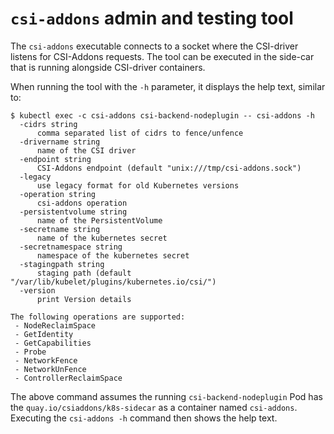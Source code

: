 # `csi-addons` admin and testing tool

The `csi-addons` executable connects to a socket where the CSI-driver listens
for CSI-Addons requests. The tool can be executed in the side-car that is
running alongside CSI-driver containers.

When running the tool with the `-h` parameter, it displays the help text,
similar to:

```console
$ kubectl exec -c csi-addons csi-backend-nodeplugin -- csi-addons -h
  -cidrs string
      comma separated list of cidrs to fence/unfence
  -drivername string
      name of the CSI driver
  -endpoint string
      CSI-Addons endpoint (default "unix:///tmp/csi-addons.sock")
  -legacy
      use legacy format for old Kubernetes versions
  -operation string
      csi-addons operation
  -persistentvolume string
      name of the PersistentVolume
  -secretname string
      name of the kubernetes secret
  -secretnamespace string
      namespace of the kubernetes secret
  -stagingpath string
      staging path (default "/var/lib/kubelet/plugins/kubernetes.io/csi/")
  -version
      print Version details

The following operations are supported:
 - NodeReclaimSpace
 - GetIdentity
 - GetCapabilities
 - Probe
 - NetworkFence
 - NetworkUnFence
 - ControllerReclaimSpace
```

The above command assumes the running `csi-backend-nodeplugin` Pod has the
`quay.io/csiaddons/k8s-sidecar` as a container named `csi-addons`. Executing
the `csi-addons -h` command then shows the help text.
